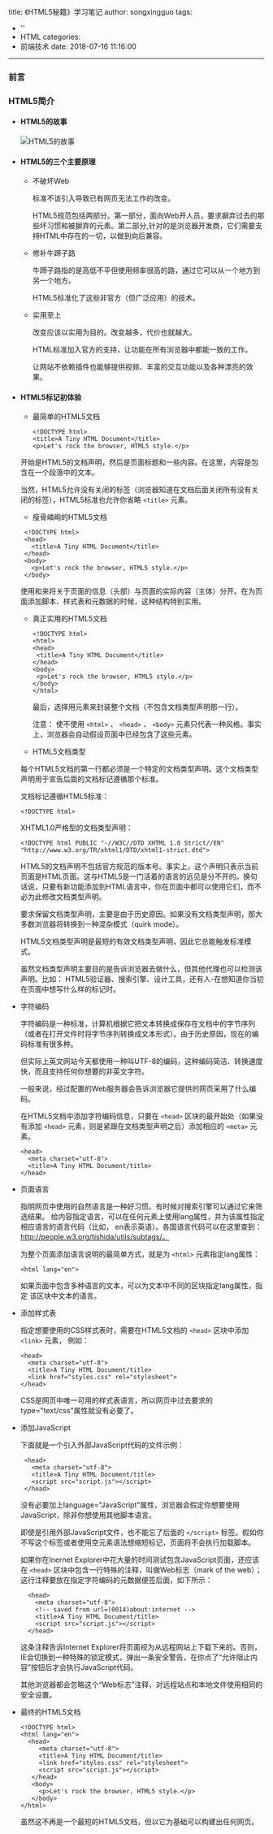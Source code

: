 title: 《HTML5秘籍》学习笔记
author: songxingguo
tags:
  - ''
  - HTML
categories:
  - 前端技术
date: 2018-07-16 11:16:00
---
### 前言

### HTML5简介

- #### HTML5的故事
  
  ![HTML5的故事](http://p9myzkds7.bkt.clouddn.com/HTML5/HTML5%E7%9A%84%E6%95%85%E4%BA%8B.png)
  
 <!-- more -->
- #### HTML5的三个主要原理

  - 不破坏Web
  
    标准不该引入导致已有网页无法工作的改变。
    
    HTML5规范包括两部分。第一部分，面向Web开人员，要求摒弃过去的那些坏习惯和被摒弃的元素。第二部分,针对的是浏览器开发商，它们需要支持HTML中存在的一切，以做到向后兼容。
    
  - 修补牛蹄子路
  
    牛蹄子路指的是高低不平但使用频率很高的路，通过它可以从一个地方到另一个地方。
  
    HTML5标准化了这些非官方（但广泛应用）的技术。
  
  - 实用至上
  
    改变应该以实用为目的。改变越多，代价也就越大。
    
    HTML标准加入官方的支持，让功能在所有浏览器中都能一致的工作。
    
    让网站不依赖插件也能够提供视频、丰富的交互功能以及各种漂亮的效果。
 
- #### HTML5标记初体验

  - 最简单的HTML5文档
  
    ```
    <!DOCTYPE html>
    <title>A Tiny HTML Document</title>
    <p>Let's rock the browser, HTML5 style.</p>
    ```
   开始是HTML5的文档声明，然后是页面标题和一些内容。在这里，内容是包含在一个段落中的文本。
    
   当然，HTML5允许没有关闭的标签（浏览器知道在文档后面关闭所有没有关闭的标签），HTML5标准也允许你省略 `<title>` 元素。
   
  - 瘦骨嶙峋的HTML5文档
   
   ```
    <!DOCTYPE html>
    <head>
      <title>A Tiny HTML Document</title>
    </head>
    <body>
      <p>Let's rock the browser, HTML5 style.</p>
    </body>
    ```
    使用<head>和<body>来将关于页面的信息（头部）与页面的实际内容（主体）分开。在为页面添加脚本、样式表和元数据的时候，这种结构特别实用。
   
  - 真正实用的HTML5文档
       ```
    <!DOCTYPE html>
    <html>
      <head>
        <title>A Tiny HTML Document</title>
      </head>
      <body>
        <p>Let's rock the browser, HTML5 style.</p>
      </body>
    </html>
    ```
    最后，选择用<html>元素来封装整个文档（不包含文档类型声明那一行）。
  
    注意： 使不使用  `<html>` 、 `<head>` 、 `<body>` 元素只代表一种风格。事实上，浏览器会自动假设页面中已经包含了这些元素。
    
  - HTML5文档类型
   
   每个HTML5文档的第一行都必须是一个特定的文档类型声明。这个文档类型声明用于宣告后面的文档标记遵循那个标准。
   
   文档标记遵循HTML5标准：
    
   ```
   <!DOCTYPE html>
   ```
   XHTML1.0严格型的文档类型声明：
   ```
   <!DOCTYPE html PUBLIC "-//W3C//DTD XHTML 1.0 Strict//EN" "http://www.w3.org/TR/xhtml1/DTD/xhtml1-strict.dtd">
   ```
   HTML5的文档声明不包括官方规范的版本号。事实上，这个声明只表示当前页面是HTML页面。这与HTML5是一门活着的语言的远见是分不开的。换句话说，只要有新功能添加到HTML语言中，你在页面中都可以使用它们，而不必为此修改文档类型声明。
   
   要求保留文档类型声明，主要是由于历史原因。如果没有文档类型声明，那大多数浏览器将转换到一种混杂模式（quirk mode）。
   
   HTML5文档类型声明是最短的有效文档类型声明，因此它总能触发标准模式。
   
   虽然文档类型声明主要目的是告诉浏览器去做什么，但其他代理也可以检测该声明。比如： HTML5验证器、搜索引擎、设计工具，还有人-在想知道你当初在页面中想写什么样的标记时。
   
 - 字符编码
 
   字符编码是一种标准，计算机根据它把文本转换成保存在文档中的字节序列（或者在打开文件时将字节序列转换成文本形式）。由于历史原因，现在的编码标准有很多种。

   但实际上英文网站今天都使用一种叫UTF-8的编码，这种编码简洁、转换速度快，而且支持任何你想要的非英文字符。

   一般来说，经过配置的Web服务器会告诉浏览器它提供的网页采用了什么编码。

   在HTML5文档中添加字符编码信息，只要在 `<head>` 区块的最开始处（如果没有添加 `<head>` 元素，则是紧跟在文档类型声明之后）添加相应的 `<meta>` 元素。

   ```
   <head>
     <meta charset="utf-8">
     <title>A Tiny HTML Document/title>
   </head>
   ```
 - 页面语言
 
   指明网页中使用的自然语言是一种好习惯。有时候对搜索引擎可以通过它来筛选结果。
   给内容指定语言，可以在任何元素上使用lang属性，并为该属性指定相应语言的语言代码（比如， en表示英语）。各国语言代码可以在这里查到：http://people.w3.org/tishida/utils/subtags/。
   
   为整个页面添加语言说明的最简单方式，就是为 `<html>` 元素指定lang属性：
   
   ```
   <html lang="en">
   ```
   如果页面中包含多种语言的文本，可以为文本中不同的区块指定lang属性，指定 该区块中文本的语言。 
 
 - 添加样式表
 
   指定想要使用的CSS样式表时，需要在HTML5文档的 `<head>` 区块中添加 `<link>` 元素， 例如： 
  
   ```
   <head>
     <meta charset="utf-8">
     <title>A Tiny HTML Document/title>
     <link href="styles.css" rel="stylesheet">
   </head>
   ```
   CSS是网页中唯一可用的样式表语言，所以网页中过去要求的type="text/css"属性就没有必要了。
   
 - 添加JavaScript
 
   下面就是一个引入外部JavaScript代码的文件示例：
 
    ```
     <head>
       <meta charset="utf-8">
       <title>A Tiny HTML Document/title>
       <script src="script.js"></script>
     </head>
     ```
   没有必要加上language="JavaScript"属性，浏览器会假定你想要使用JavaScript，除非你想使用其他脚本语言。
   
   即使是引用外部JavaScript文件，也不能忘了后面的 `</script>` 标签。假如你不写这个标签或者使用空元素语法想缩短标记，页面将不会执行加载脚本。
   
   如果你在Inernet Explorer中花大量的时间测试包含JavaScript页面，还应该在 `<head>` 区块中包含一行特殊的注释，叫做Web标志（mark of the web）；这行注释要放在指定字符编码的元数据便签后面，如下所示：
   
   ```
     <head>
       <meta charset="utf-8">
       <!-- saved from url=(0014)about:internet -->
       <title>A Tiny HTML Document/title>
       <script src="script.js"></script>
     </head>
     ```
   这条注释告诉Internet Explorer将页面视为从远程网站上下载下来的。否则，IE会切换到一种特殊的锁定模式，弹出一条安全警告，在你点了“允许阻止内容”按钮后才会执行JavaScript代码。
   
   其他浏览器都会忽略这个“Web标志”注释，对远程站点和本地文件使用相同的安全设置。  
  
 - 最终的HTML5文档
 
    ```
    <!DOCTYPE html>
    <html lang="en">    
      <head>
         <meta charset="utf-8">
         <title>A Tiny HTML Document/title>
         <link href="styles.css" rel="stylesheet">
         <script src="script.js"></script>
       </head>
       <body>
         <p>Let's rock the browser, HTML5 style.</p>
       </body>
    </html>
    ```
   虽然这不再是一个最短的HTML5文档，但以它为基础可以构建出任何网页。
  